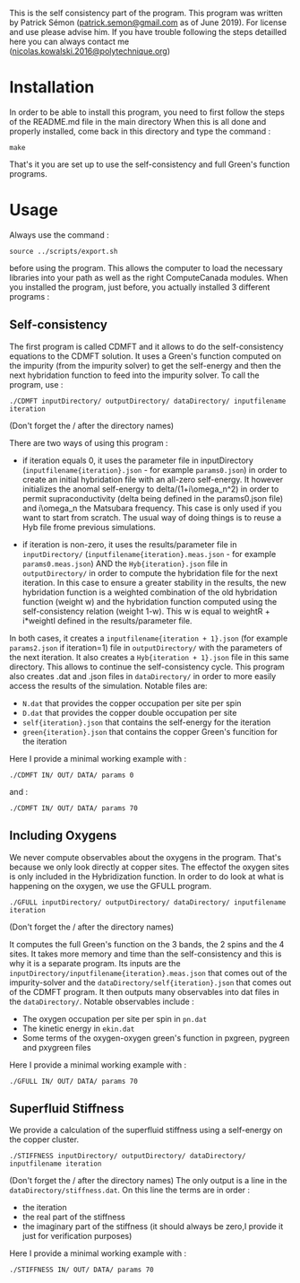 This is the self consistency part of the program.
This program was written by Patrick Sémon (patrick.semon@gmail.com as of June 2019).
For license and use please advise him.
If you have trouble following the steps detailled here you can always contact me (nicolas.kowalski.2016@polytechnique.org) 

# Installation
In order to be able to install this program, you need to first follow the steps of the README.md file in the main directory
When this is all done and properly installed, come back in this directory and type the command : 

	make

That's it you are set up to use the self-consistency and full Green's function programs.

# Usage
Always use the command : 

	source ../scripts/export.sh

before using the program. This allows the computer to load the necessary libraries into your path as well as the right ComputeCanada modules.
When you installed the program, just before, you actually installed 3 different programs : 

## Self-consistency

The first program is called CDMFT and it allows to do the self-consistency equations to the CDMFT solution.
It uses a Green's function computed on the impurity (from the impurity solver) to get the self-energy and then the next hybridation function to feed into the impurity solver. 
To call the program, use :

	./CDMFT inputDirectory/ outputDirectory/ dataDirectory/ inputfilename iteration

(Don't forget the / after the directory names)

There are two ways of using this program : 
* if iteration equals 0, it uses the parameter file in inputDirectory (`inputfilename{iteration}.json` - for example `params0.json`) in order to create an initial hybridation file with an all-zero self-energy. It however initializes the anomal self-energy to delta/(1+i\omega_n^2) in order to permit supraconductivity (delta being defined in the params0.json file) and i\omega_n the Matsubara frequency. This case is only used if you want to start from scratch. The usual way of doing things is to reuse a Hyb file frome previous simulations.

* if iteration is non-zero, it uses the results/parameter file in `inputDirectory/` (`inputfilename{iteration}.meas.json` - for example `params0.meas.json`) AND the `Hyb{iteration}.json` file in `outputDirectory/` in order to compute the hybridation file for the next iteration. In this case to ensure a greater stability in the results, the new hybridation function is a weighted combination of the old hybridation function (weight w) and the hybridation function computed using the self-consistency relation (weight 1-w). This w is equal to weightR + i\*weightI defined in the results/parameter file.

In both cases, it creates a `inputfilename{iteration + 1}.json` (for example `params2.json` if iteration=1) file in `outputDirectory/` with the parameters of the next iteration. It also creates a `Hyb{iteration + 1}.json` file in this same directory. This allows to continue the self-consistency cycle.
This program also creates .dat and .json files in `dataDirectory/` in order to more easily access the results of the simulation. 
Notable files are:
* `N.dat` that provides the copper occupation per site per spin
* `D.dat` that provides the copper double occupation per site
* `self{iteration}.json` that contains the self-energy for the iteration
* `green{iteration}.json` that contains the copper Green's funcition for the iteration

Here I provide a minimal working example with : 

	./CDMFT IN/ OUT/ DATA/ params 0

and :

	./CDMFT IN/ OUT/ DATA/ params 70

## Including Oxygens

We never compute observables about the oxygens in the program. That's because we only look directly at copper sites. The effectof the oxygen sites is only included in the Hybridization function. In order to do look at what is happening on the oxygen, we use the GFULL program.
	
	./GFULL inputDirectory/ outputDirectory/ dataDirectory/ inputfilename iteration

(Don't forget the / after the directory names)

It computes the full Green's function on the 3 bands, the 2 spins and the 4 sites. It takes more memory and time than the self-consistency and this is why it is a separate program. Its inputs are the `inputDirectory/inputfilename{iteration}.meas.json` that comes out of the impurity-solver and the `dataDirectory/self{iteration}.json` that comes out of the CDMFT program. It then outputs many observables into dat files in the `dataDirectory/`.
Notable observables include :
* The oxygen occupation per site per spin in `pn.dat`
* The kinetic energy in `ekin.dat` 
* Some terms of the oxygen-oxygen green's function in pxgreen, pygreen and pxygreen files

Here I provide a minimal working example with : 

	./GFULL IN/ OUT/ DATA/ params 70

## Superfluid Stiffness

We provide a calculation of the superfluid stiffness using a self-energy on the copper cluster.

	./STIFFNESS inputDirectory/ outputDirectory/ dataDirectory/ inputfilename iteration

(Don't forget the / after the directory names)
The only output is a line in the `dataDirectory/stiffness.dat`.
On this line the terms are in order : 
* the iteration
* the real part of the stiffness
* the imaginary part of the stiffness (it should always be zero,I provide it just for verification purposes)

Here I provide a minimal working example with : 

	./STIFFNESS IN/ OUT/ DATA/ params 70
